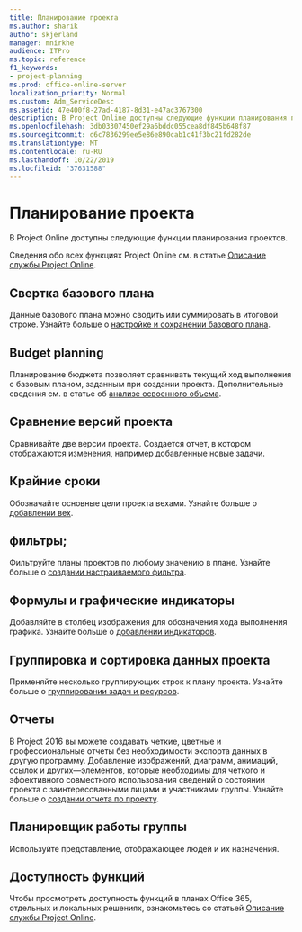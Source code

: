 ```yaml
---
title: Планирование проекта
ms.author: sharik
author: skjerland
manager: mnirkhe
audience: ITPro
ms.topic: reference
f1_keywords:
- project-planning
ms.prod: office-online-server
localization_priority: Normal
ms.custom: Adm_ServiceDesc
ms.assetid: 47e400f8-27ad-4187-8d31-e47ac3767300
description: В Project Online доступны следующие функции планирования проектов.
ms.openlocfilehash: 3db03307450ef29a6bddc055cea8df845b648f87
ms.sourcegitcommit: d6c7836299ee5e86e890cab1c41f3bc21fd282de
ms.translationtype: MT
ms.contentlocale: ru-RU
ms.lasthandoff: 10/22/2019
ms.locfileid: "37631588"
---
```

# <a name="project-planning"></a>Планирование проекта

В Project Online доступны следующие функции планирования проектов.
  
Сведения обо всех функциях Project Online см. в статье [Описание службы Project Online](project-online-service-description.md).
  
## <a name="baseline-rollup"></a>Свертка базового плана

Данные базового плана можно сводить или суммировать в итоговой строке. Узнайте больше о [настройке и сохранении базового плана](https://go.microsoft.com/fwlink/p/?LinkId=271346).
  
## <a name="budget-planning"></a>Budget planning

Планирование бюджета позволяет сравнивать текущий ход выполнения с базовым планом, заданным при создании проекта. Дополнительные сведения см. в статье об [анализе освоенного объема](https://go.microsoft.com/fwlink/p/?LinkId=271336).
  
## <a name="compare-project-versions"></a>Сравнение версий проекта

Сравнивайте две версии проекта. Создается отчет, в котором отображаются изменения, например добавленные новые задачи.
  
## <a name="deadlines"></a>Крайние сроки

Обозначайте основные цели проекта вехами. Узнайте больше о [добавлении вех](https://go.microsoft.com/fwlink/p/?LinkId=271339).
  
## <a name="filtering"></a>фильтры;

Фильтруйте планы проектов по любому значению в плане. Узнайте больше о [создании настраиваемого фильтра](https://go.microsoft.com/fwlink/p/?LinkId=271341).
  
## <a name="formulas-and-graphical-indicators"></a>Формулы и графические индикаторы

Добавляйте в столбец изображения для обозначения хода выполнения графика. Узнайте больше о [добавлении индикаторов](https://go.microsoft.com/fwlink/p/?LinkId=271340).
  
## <a name="group-and-sort-project-data"></a>Группировка и сортировка данных проекта

Применяйте несколько группирующих строк к плану проекта. Узнайте больше о [группировании задач и ресурсов](https://go.microsoft.com/fwlink/p/?LinkId=271326).
  
## <a name="reports"></a>Отчеты

В Project 2016 вы можете создавать четкие, цветные и профессиональные отчеты без необходимости экспорта данных в другую программу. Добавление изображений, диаграмм, анимаций, ссылок и других&mdash;элементов, которые необходимы для четкого и эффективного совместного использования сведений о состоянии проекта с заинтересованными лицами и участниками группы. Узнайте больше о [создании отчета по проекту](https://go.microsoft.com/fwlink/p/?LinkId=271349).
  
## <a name="team-planner"></a>Планировщик работы группы

Используйте представление, отображающее людей и их назначения. 
  
## <a name="feature-availability"></a>Доступность функций

Чтобы просмотреть доступность функций в планах Office 365, отдельных и локальных решениях, ознакомьтесь со статьей [Описание службы Project Online](project-online-service-description.md).
  